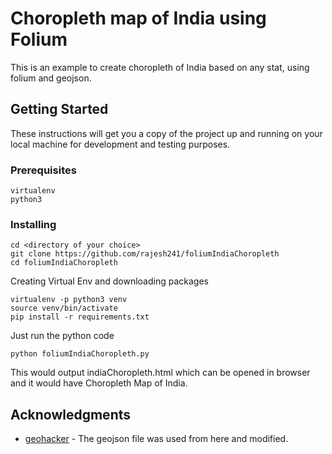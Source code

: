 # Choropleth map of India using Folium
This is an example to create choropleth of India based on any stat, using folium and geojson. 

## Getting Started

These instructions will get you a copy of the project up and running on your local machine for development and testing purposes. 

### Prerequisites


```
virtualenv
python3
```

### Installing



```
cd <directory of your choice>
git clone https://github.com/rajesh241/foliumIndiaChoropleth
cd foliumIndiaChoropleth
```

Creating Virtual Env and downloading packages

```
virtualenv -p python3 venv
source venv/bin/activate
pip install -r requirements.txt
```
Just run the python code
```
python foliumIndiaChoropleth.py
```
This would output indiaChoropleth.html which can be opened in browser and it would have Choropleth Map of India.  

## Acknowledgments

* [geohacker](https://github.com/geohacker/india/blob/master/state/india_telengana.geojson) - The geojson file was used from here and modified. 

